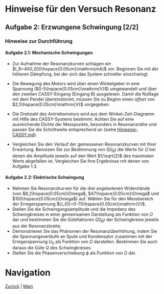 # Hinweise für den Versuch Resonanz

## Aufgabe 2: Erzwungene Schwingung [2/2]

###  Hinweise zur Durchführung

#### Aufgabe 2.1: Mechanische Schwingungen

- Zur Aufnahme der Resonanzkurven schlagen wir $I_B=400,200\hspace{0.05cm}\mathrm{mA}$ vor. Beginnen Sie mit der höheren Dämpfung, bei der sich das System schneller einschwingt. 

- Die Bewegung des Motors wird über einen Winkelgeber in eine Spannung ($0-5\hspace{0.05cm}\mathrm{V}$) umgewandelt und über den zweiten CASSY-Eingang (Eingang B) ausgelesen. Damit die Nulllage mit dem Pendel übereinstimmt, müssen Sie zu Beginn einen *offset* von $2,5\hspace{0.05cm}\mathrm{V}$ vorgegeben. 

- Die Drehzahl des Antriebsmotors wird aus dem Winkel-Zeit-Diagramm mit Hilfe des CASSY-Systems bestimmt. Achten Sie auf eine ausreichende Dichte der Messpunkte, besonders in Resonanznähe und passen Sie die Schrittweite entsprechend an (siehe [Hinweise-CASSY.md](https://git.scc.kit.edu/etp-lehre/p1-for-students/-/blob/main/Resonanz/doc/Hinweise-CASSY.md)). 

- Vergleichen Sie den Verlauf der gemessenen Resonanzkurven mit Ihrer Erwartung. Benutzen Sie zur Bestimmung von $Q(I_{\mathrm{B}})$ die Werte für $\Omega$ bei denen die Amplitude jeweils auf den Wert $1/\sqrt{2}$ des maximalen Werts abgefallen ist. Vergleichen Sie Ihre Ergebnisse mit denen von Aufgabe 1.3.

#### Aufgabe 2.2: Elektrische Schwingung

- Nehmen Sie Resonanzkurven für die drei angebotenen Widerstände (von $8,2\hspace{0.05cm}\Omega$, $47\hspace{0.05cm}\Omega$ und $100\hspace{0.05cm}\Omega$) auf. Wählen Sie für den Messbereich der Erregerspannung $U_{0}=0-70\hspace{0.05cm}\mathrm{V}$.
- 
  Stellen Sie die Schwingungsamplitude und die Impedanz des Schwingkreises in einer gemeinsamen Darstellung als Funktion von $\Omega$ dar und bestimmen Sie die Gütefaktoren $Q(I_{\mathrm{B}})$ der Schwingkreise jeweils aus der Resonanzbreite. 
- Demonstrieren Sie das Phänomen der Resonanzüberhöhung, indem Sie die Spannungsverläufe an Spule und Kondensator zusammen mit der Erregerspannung $U_{0}$ als Funktion von $\Omega$ darstellen. Bestimmen Sie auch daraus die Güte $Q$ des Schwingkreises. 
- Stellen Sie die Phasenverschiebung $\phi$ als Funktion von $\Omega$ dar.

# Navigation

[Zurück](https://gitlab.kit.edu/kit/etp-lehre/p1-praktikum/students/-/blob/main/Resonanz/doc/Hinweise-Aufgabe-2.md) | [Main](https://gitlab.kit.edu/kit/etp-lehre/p1-praktikum/students/-/tree/main/Resonanz)

